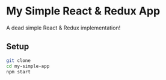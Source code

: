 # My Simple React & Redux App

A dead simple React & Redux implementation!

## Setup

```bash
git clone
cd my-simple-app
npm start
```
